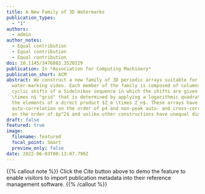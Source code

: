 ```yaml
---
title: A New Family of 3D Watermarks
publication_types:
  - "1"
authors:
  - admin
author_notes:
  - Equal contribution
  - Equal contribution
  - Equal contribution
doi: 10.1145/3476883.3520229
publication: In *Association for Computing Machinery*
publication_short: ACM
abstract: We construct a new family of 3D periodic arrays suitable for
  water-marking video. Each member of the family is composed of columns of
  cyclic shifts of a Sidelnikov sequence in which the shifts are given by an $m
  \times n$ "grid" that is determined by applying a logarithmic quadratic map to
  the elements of a direct product $Z_m \times Z_n$. These arrays have peak
  auto-correlation on the order of p4 and non-peak auto- and cross-correlation
  on the order of $p^2$ and unlike other constructions have unequal dimensions.
draft: false
featured: true
image:
  filename: featured
  focal_point: Smart
  preview_only: false
date: 2022-06-03T00:13:07.790Z
---
```

{{% callout note %}}
Click the *Cite* button above to demo the feature to enable visitors to import publication metadata into their reference management software.
{{% /callout %}}
